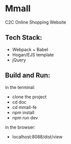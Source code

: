 # Mmall
C2C Online Shopping Website

## Tech Stack:
- Webpack + Babel
- Hogan/EJS template
- jQuery

## Build and Run:
in the terminal:
- clone the project
- cd doc
- cd mmall-fe
- npm install
- npm run dev

in the browser:
- localhost:8088/dist/view